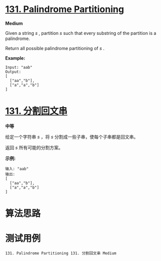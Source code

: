 # [131. Palindrome Partitioning][enTitle]

**Medium**

Given a string  *s* , partition  *s*  such that every substring of the partition is a palindrome.

Return all possible palindrome partitioning of  *s* .

**Example:** 

```
Input: "aab"
Output:
[
  ["aa","b"],
  ["a","a","b"]
]

```


# [131. 分割回文串][cnTitle]

**中等**

给定一个字符串  *s* ，将 *s* 分割成一些子串，使每个子串都是回文串。

返回  *s*  所有可能的分割方案。

**示例:** 

```
输入: "aab"
输出:
[
  ["aa","b"],
  ["a","a","b"]
]
```




# 算法思路

# 测试用例
```
131. Palindrome Partitioning 131. 分割回文串 Medium
```

[enTitle]: https://leetcode.com/problems/palindrome-partitioning/
[cnTitle]: https://leetcode-cn.com/problems/palindrome-partitioning/
